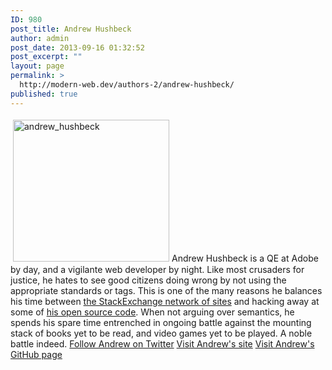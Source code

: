 ```yaml
---
ID: 980
post_title: Andrew Hushbeck
author: admin
post_date: 2013-09-16 01:32:52
post_excerpt: ""
layout: page
permalink: >
  http://modern-web.dev/authors-2/andrew-hushbeck/
published: true
---
```

[<img class="size-full wp-image-981 alignright" style="margin: 4px" alt="andrew_hushbeck" src="http://flippinawesome.org/wp-content/uploads/2013/09/andrew_hushbeck.jpg" width="250" height="227" />][1]Andrew Hushbeck is a QE at Adobe by day, and a vigilante web developer by night. Like most crusaders for justice, he hates to see good citizens doing wrong by not using the appropriate standards or tags. This is one of the many reasons he balances his time between [the StackExchange network of sites][2] and hacking away at some of [his open source code][3]. When not arguing over semantics, he spends his spare time entrenched in ongoing battle against the mounting stack of books yet to be read, and video games yet to be played. A noble battle indeed. [Follow Andrew on Twitter][4] [Visit Andrew's site][5] [Visit Andrew's GitHub page][3]

 [1]: http://flippinawesome.org/wp-content/uploads/2013/09/andrew_hushbeck.jpg
 [2]: http://stackoverflow.com/users/422184/ktash
 [3]: https://github.com/ktsashes/
 [4]: https://twitter.com/ktashes
 [5]: http://imgineme.com/
